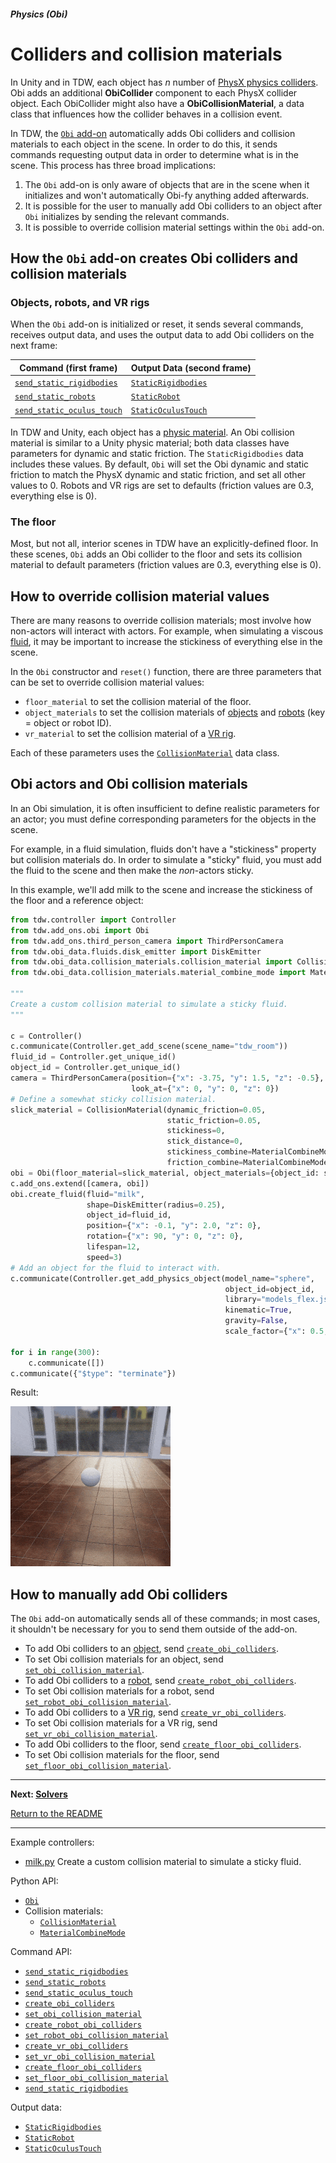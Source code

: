 ##### Physics (Obi)

# Colliders and collision materials

In Unity and in TDW, each object has *n* number of [PhysX physics colliders](../physx/physx.md). Obi adds an additional **ObiCollider** component to each PhysX collider object. Each ObiCollider might also have a **ObiCollisionMaterial**, a data class that influences how the collider behaves in a collision event.

In TDW, the  [`Obi` add-on](../../python/add_ons/obi.md) automatically adds Obi colliders and collision materials to each object in the scene. In order to do this, it sends commands requesting output data in order to determine what is in the scene. This process has three broad implications:

1. The `Obi` add-on is only aware of objects that are in the scene when it initializes and won't automatically Obi-fy anything added afterwards.
2. It is possible for the user to manually add Obi colliders to an object after `Obi` initializes by sending the relevant commands.
2. It is possible to override collision material settings within the `Obi` add-on.

## How the `Obi` add-on creates Obi colliders and collision materials

### Objects, robots, and VR rigs

When the `Obi` add-on is initialized or reset, it sends several commands, receives output data, and uses the output data to add Obi colliders on the next frame:

| Command (first frame) | Output Data (second frame) |
| ------- | ----------- |
| [`send_static_rigidbodies`](../../api/command_api.md#send_static_rigidbodies) | [`StaticRigidbodies`](../../api/output_data.md#StaticRigidbodies) |
| [`send_static_robots`](../../api/command_api.md#send_static_rigidbodies) | [`StaticRobot`](../../api/output_data.md#StaticRobot) |
| [`send_static_oculus_touch`](../../api/command_api.md#send_static_oculus_touch) | [`StaticOculusTouch`](../../api/output_data.md#StaticOculusTouch) |

In TDW and Unity, each object has a [physic material](../physx/physics_objects.md). An Obi collision material is similar to a Unity physic material; both data classes have parameters for dynamic and static friction. The `StaticRigidbodies` data includes these values. By default, `Obi` will set the Obi dynamic and static friction to match the PhysX dynamic and static friction, and set all other values to 0. Robots and VR rigs are set to defaults (friction values are 0.3, everything else is 0).

### The floor

Most, but not all, interior scenes in TDW have an explicitly-defined floor. In these scenes, `Obi` adds an Obi collider to the floor and sets its collision material to default parameters (friction values are 0.3, everything else is 0).

## How to override collision material values

There are many reasons to override collision materials; most involve how non-actors will interact with actors. For example, when simulating a viscous [fluid](fluids.md), it may be important to increase the stickiness of everything else in the scene.

In the `Obi` constructor and `reset()` function, there are three parameters that can be set to override collision material values:

- `floor_material` to set the collision material of the floor.
- `object_materials` to set the collision materials of  [objects](../core_concepts/objects.md) and [robots](../robots/overview.md) (key = object or robot ID).
- `vr_material` to set the collision material of a [VR rig](../vr/overview.md).

Each of these parameters uses the [`CollisionMaterial`](../../python/obi_data/collision_materials/collision_material.md) data class.

## Obi actors and Obi collision materials

In an Obi simulation, it is often insufficient to define realistic parameters for an actor;  you must define corresponding parameters for the objects in the scene.

For example, in a fluid simulation, fluids don't have a "stickiness" property but collision materials do. In order to simulate a "sticky" fluid, you must add the fluid to the scene and then make the *non*-actors sticky.

In this example, we'll add milk to the scene and increase the stickiness of the floor and a reference object:

```python
from tdw.controller import Controller
from tdw.add_ons.obi import Obi
from tdw.add_ons.third_person_camera import ThirdPersonCamera
from tdw.obi_data.fluids.disk_emitter import DiskEmitter
from tdw.obi_data.collision_materials.collision_material import CollisionMaterial
from tdw.obi_data.collision_materials.material_combine_mode import MaterialCombineMode

"""
Create a custom collision material to simulate a sticky fluid.
"""

c = Controller()
c.communicate(Controller.get_add_scene(scene_name="tdw_room"))
fluid_id = Controller.get_unique_id()
object_id = Controller.get_unique_id()
camera = ThirdPersonCamera(position={"x": -3.75, "y": 1.5, "z": -0.5},
                           look_at={"x": 0, "y": 0, "z": 0})
# Define a somewhat sticky collision material.
slick_material = CollisionMaterial(dynamic_friction=0.05,
                                   static_friction=0.05,
                                   stickiness=0,
                                   stick_distance=0,
                                   stickiness_combine=MaterialCombineMode.average,
                                   friction_combine=MaterialCombineMode.average)
obi = Obi(floor_material=slick_material, object_materials={object_id: slick_material})
c.add_ons.extend([camera, obi])
obi.create_fluid(fluid="milk",
                 shape=DiskEmitter(radius=0.25),
                 object_id=fluid_id,
                 position={"x": -0.1, "y": 2.0, "z": 0},
                 rotation={"x": 90, "y": 0, "z": 0},
                 lifespan=12,
                 speed=3)
# Add an object for the fluid to interact with.
c.communicate(Controller.get_add_physics_object(model_name="sphere",
                                                object_id=object_id,
                                                library="models_flex.json",
                                                kinematic=True,
                                                gravity=False,
                                                scale_factor={"x": 0.5, "y": 0.5, "z": 0.5}))

for i in range(300):
    c.communicate([])
c.communicate({"$type": "terminate"})
```

Result:

![](images/milk.gif)

## How to manually add Obi colliders

The `Obi` add-on automatically sends all of these commands; in most cases, it shouldn't be necessary for you to send them outside of the add-on.

- To add Obi colliders to an [object](../core_concepts/objects.md), send [`create_obi_colliders`](../../api/command_api.md#create_obi_colliders). 
- To set Obi collision materials for an object, send [`set_obi_collision_material`](../../api/command_api.md#set_obi_collision_material). 
- To add Obi colliders to a [robot](../robots/overview.md), send [`create_robot_obi_colliders`](../../api/command_api.md#create_robot_obi_colliders).
- To set Obi collision materials for a robot, send [`set_robot_obi_collision_material`](../../api/command_api.md#set_robot_obi_collision_material).
- To add Obi colliders to a [VR rig](../vr/overview.md), send [`create_vr_obi_colliders`](../../api/command_api.md#create_vr_obi_colliders).
- To set Obi collision materials for a VR rig, send [`set_vr_obi_collision_material`](../../api/command_api.md#set_vr_obi_collision_material).
- To add Obi colliders to the floor, send [`create_floor_obi_colliders`](../../api/command_api.md#create_floor_obi_colliders).
- To set Obi collision materials for the floor, send [`set_floor_obi_collision_material`](../../api/command_api.md#set_floor_obi_collision_material).

***

**Next: [Solvers](solvers.md)**

[Return to the README](../../../README.md)

***

Example controllers:

- [milk.py](https://github.com/threedworld-mit/tdw/blob/master/Python/example_controllers/obi/sticky_floorplan.py) Create a custom collision material to simulate a sticky fluid.

Python API:

- [`Obi`](../../python/add_ons/obi.md)
- Collision materials:
  - [`CollisionMaterial`](../../python/obi_data/collision_materials/collision_material.md)
  - [`MaterialCombineMode`](../../python/obi_data/collision_materials/material_combine_mode.md)

Command API:

- [`send_static_rigidbodies`](../../api/command_api.md#send_static_rigidbodies)
- [`send_static_robots`](../../api/command_api.md#send_static_robots)
- [`send_static_oculus_touch`](../../api/command_api.md#send_static_oculus_touch)
- [`create_obi_colliders`](../../api/command_api.md#create_obi_colliders)
- [`set_obi_collision_material`](../../api/command_api.md#set_obi_collision_material)
- [`create_robot_obi_colliders`](../../api/command_api.md#create_robot_obi_colliders)
- [`set_robot_obi_collision_material`](../../api/command_api.md#set_robot_obi_collision_material)
- [`create_vr_obi_colliders`](../../api/command_api.md#create_vr_obi_colliders)
- [`set_vr_obi_collision_material`](../../api/command_api.md#set_vr_obi_collision_material)
- [`create_floor_obi_colliders`](../../api/command_api.md#create_floor_obi_colliders)
- [`set_floor_obi_collision_material`](../../api/command_api.md#set_floor_obi_collision_material)
- [`send_static_rigidbodies`](../../api/command_api.md#send_static_rigidbodies)

Output data:

- [`StaticRigidbodies`](../../api/output_data.md#StaticRigidbodies)
- [`StaticRobot`](../../api/output_data.md#StaticRobot)
- [`StaticOculusTouch`](../../api/output_data.md#StaticOculusTouch)


